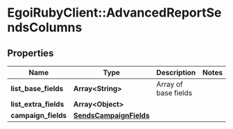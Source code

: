 # EgoiRubyClient::AdvancedReportSendsColumns

## Properties
Name | Type | Description | Notes
------------ | ------------- | ------------- | -------------
**list_base_fields** | **Array&lt;String&gt;** | Array of base fields | 
**list_extra_fields** | **Array&lt;Object&gt;** |  | 
**campaign_fields** | [**SendsCampaignFields**](SendsCampaignFields.md) |  | 


